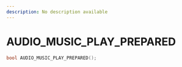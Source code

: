 ```yaml
---
description: No description available 
---
```


# AUDIO_MUSIC_PLAY_PREPARED

```cpp
bool AUDIO_MUSIC_PLAY_PREPARED();
```